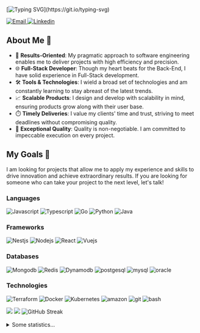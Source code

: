 [![Typing SVG](https://readme-typing-svg.demolab.com?font=Fira+Code&pause=1000&color=F72585&random=false&width=550&lines=Hi+%F0%9F%A4%99%2C+I'm+Roberto+Mir%C3%B3n+a+Software+Engineer!)](https://git.io/typing-svg)

<a href="mailto:ing.betonajera@gmail.com">
  <img alt="Email" src="https://img.shields.io/badge/Email-F20089?style=flat&logo=gmail&logoColor=white&labelColor=%23F20089&color=%23F20089">
</a>
<a href="https://www.linkedin.com/in/roberto-miron-najera-287a06207">
  <img alt="Linkedin" src="https://img.shields.io/badge/Linkedin-F20089?style=flat&logo=linkedin&logoColor=white&labelColor=%23F20089&color=%23F20089">
</a>

## About Me 🚀

- 🧠 **Results-Oriented**: My pragmatic approach to software engineering enables me to deliver projects with high efficiency and precision.
- 🌐 **Full-Stack Developer**: Though my heart beats for the Back-End, I have solid experience in Full-Stack development.
- 🛠️ **Tools & Technologies**: I wield a broad set of technologies and am constantly learning to stay abreast of the latest trends.
- 📈 **Scalable Products**: I design and develop with scalability in mind, ensuring products grow along with their user base.
- ⏱️ **Timely Deliveries**: I value my clients' time and trust, striving to meet deadlines without compromising quality.
- 🌟 **Exceptional Quality**: Quality is non-negotiable. I am committed to impeccable execution on every project.

## My Goals 🎯

I am looking for projects that allow me to apply my experience and skills to drive innovation and achieve extraordinary results. If you are looking for someone who can take your project to the next level, let's talk!

### Languages

![Javascript](https://img.shields.io/badge/Javascript-%23F20089?style=flat&logo=javascript&logoColor=white)
![Typescript](https://img.shields.io/badge/Typescript-%23F20089?style=flat&logo=typescript&logoColor=white)
![Go](https://img.shields.io/badge/Go-%23F20089?style=flat&logo=go&logoColor=white)
![Python](https://img.shields.io/badge/Python-%23F20089?style=flat&logo=python&logoColor=white)
![Java](https://img.shields.io/badge/Java-%23F20089?style=flat&logo=openjdk&logoColor=white)

### Frameworks

![Nestjs](https://img.shields.io/badge/NestJS-%23F20089?style=flat&logo=nestjs)
![Nodejs](https://img.shields.io/badge/NodeJS-%23F20089?style=flat&logo=nodedotjs&logoColor=white)
![React](https://img.shields.io/badge/React-%23F20089?style=flat&logo=react&logoColor=white)
![Vuejs](https://img.shields.io/badge/VueJS-%23F20089?style=flat&logo=vuedotjs&logoColor=white)

### Databases

![Mongodb](https://img.shields.io/badge/MongoDB-%23F20089?style=flat&logo=mongodb&logoColor=white)
![Redis](https://img.shields.io/badge/Redis-%23F20089?style=flat&logo=redis&logoColor=white)
![Dynamodb](https://img.shields.io/badge/DynamoDB-%23F20089?style=flat&logo=amazondynamodb&logoColor=white)
![postgesql](https://img.shields.io/badge/PostgreSQL-%23F20089?style=flat&logo=postgresql&logoColor=white)
![mysql](https://img.shields.io/badge/MySQL-%23F20089?style=flat&logo=mysql&logoColor=white)
![oracle](https://img.shields.io/badge/Oracle-%23F20089?style=flat&logo=oracle&logoColor=white)

### Technologies

![Terraform](https://img.shields.io/badge/Terraform-%23F20089?style=flat&logo=terraform&logoColor=white)
![Docker](https://img.shields.io/badge/Docker-%23F20089?style=flat&logo=docker&logoColor=white)
![Kubernetes](https://img.shields.io/badge/Kubernetes-%23F20089?style=flat&logo=kubernetes&logoColor=white)
![amazon](https://img.shields.io/badge/AWS-%23F20089?style=flat&logo=amazonaws&logoColor=white)
![git](https://img.shields.io/badge/Git-%23F20089?style=flat&logo=git&logoColor=white)
![bash](https://img.shields.io/badge/Bash-%23F20089?style=flat&logo=gnubash&logoColor=white)

<img src="https://github-readme-stats.vercel.app/api/top-langs?username=betonajera9&show_icons=true&theme=radical&layout=donut" />

<img src="https://github-readme-stats.vercel.app/api?username=betonajera9&show_icons=true&rank_icon=github&theme=radical" />

<img src="https://streak-stats.demolab.com?user=betonajera9&theme=radical&date_format=j%20M%5B%20Y%5D&mode=weekly&exclude_days=Sun%2CSat" alt="GitHub Streak" />
<br/>
<br/>

<details>
<summary>Some statistics...</summary>
<br>
<!--START_SECTION:waka-->
![Code Time](http://img.shields.io/badge/Code%20Time-2%2C268%20hrs%2033%20mins-blue)

![Lines of code](https://img.shields.io/badge/From%20Hello%20World%20I%27ve%20Written-1.5%20million%20lines%20of%20code-blue)

**🐱 My GitHub Data** 

> 📦 134.9 kB Used in GitHub's Storage 
 > 
> 🏆 117 Contributions in the Year 2025
 > 
> 💼 Opted to Hire
 > 
> 📜 30 Public Repositories 
 > 
> 🔑 1 Private Repositories 
 > 
**I'm an Early 🐤** 

```text
🌞 Morning                275 commits         ████░░░░░░░░░░░░░░░░░░░░░   17.50 % 
🌆 Daytime                611 commits         ██████████░░░░░░░░░░░░░░░   38.89 % 
🌃 Evening                425 commits         ███████░░░░░░░░░░░░░░░░░░   27.05 % 
🌙 Night                  260 commits         ████░░░░░░░░░░░░░░░░░░░░░   16.55 % 
```
📅 **I'm Most Productive on Thursday** 

```text
Monday                   253 commits         ████░░░░░░░░░░░░░░░░░░░░░   16.10 % 
Tuesday                  251 commits         ████░░░░░░░░░░░░░░░░░░░░░   15.98 % 
Wednesday                166 commits         ███░░░░░░░░░░░░░░░░░░░░░░   10.57 % 
Thursday                 295 commits         █████░░░░░░░░░░░░░░░░░░░░   18.78 % 
Friday                   243 commits         ████░░░░░░░░░░░░░░░░░░░░░   15.47 % 
Saturday                 159 commits         ███░░░░░░░░░░░░░░░░░░░░░░   10.12 % 
Sunday                   204 commits         ███░░░░░░░░░░░░░░░░░░░░░░   12.99 % 
```


📊 **This Week I Spent My Time On** 

```text
🕑︎ Time Zone: America/Mexico_City

💬 Programming Languages: 
Terraform                13 hrs 36 mins      ██████████████████░░░░░░░   71.87 % 
TypeScript               3 hrs 18 mins       ████░░░░░░░░░░░░░░░░░░░░░   17.48 % 
Other                    45 mins             █░░░░░░░░░░░░░░░░░░░░░░░░   04.01 % 
JSON                     31 mins             █░░░░░░░░░░░░░░░░░░░░░░░░   02.80 % 
Markdown                 17 mins             ░░░░░░░░░░░░░░░░░░░░░░░░░   01.55 % 

🔥 Editors: 
VS Code                  18 hrs 56 mins      █████████████████████████   100.00 % 

🐱‍💻 Projects: 
terraform-fargate-mongodb14 hrs 13 mins      ███████████████████░░░░░░   75.10 % 
accounts-domain-functions1 hr 31 mins        ██░░░░░░░░░░░░░░░░░░░░░░░   08.08 % 
pay-out-gateway-database-52 mins             █░░░░░░░░░░░░░░░░░░░░░░░░   04.60 % 
remittances-domain-functi35 mins             █░░░░░░░░░░░░░░░░░░░░░░░░   03.16 % 
retorna-payment-orders-do17 mins             ░░░░░░░░░░░░░░░░░░░░░░░░░   01.51 % 

💻 Operating System: 
Mac                      18 hrs 56 mins      █████████████████████████   100.00 % 
```

**I Mostly Code in JavaScript** 

```text
TypeScript               7 repos             ██████░░░░░░░░░░░░░░░░░░░   24.14 % 
Vue                      4 repos             ███░░░░░░░░░░░░░░░░░░░░░░   13.79 % 
Swift                    2 repos             ██░░░░░░░░░░░░░░░░░░░░░░░   06.90 % 
HCL                      1 repo              █░░░░░░░░░░░░░░░░░░░░░░░░   03.45 % 
Kotlin                   1 repo              █░░░░░░░░░░░░░░░░░░░░░░░░   03.45 % 
```



**Timeline**

![Lines of Code chart](https://raw.githubusercontent.com/BetoNajera9/BetoNajera9/master/assets/bar_graph.png)


 Last Updated on 24/09/2025 00:29:46 UTC
<!--END_SECTION:waka-->
</details>
